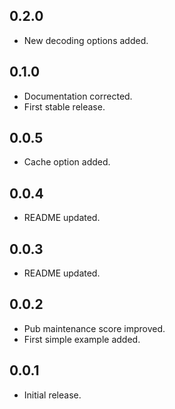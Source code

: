 ## 0.2.0

* New decoding options added.

## 0.1.0

* Documentation corrected.
* First stable release.

## 0.0.5

* Cache option added.

## 0.0.4

* README updated.

## 0.0.3

* README updated.

## 0.0.2

* Pub maintenance score improved.
* First simple example added.

## 0.0.1

* Initial release.
